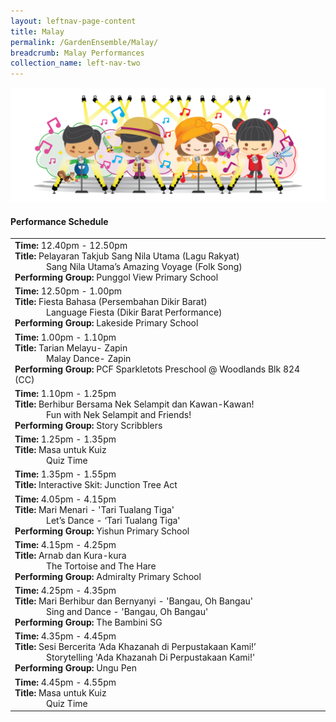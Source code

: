 ```yaml
---
layout: leftnav-page-content
title: Malay
permalink: /GardenEnsemble/Malay/
breadcrumb: Malay Performances
collection_name: left-nav-two
---
```


<img src="/images/17_Singing mascots-02.png" alt="" />

#### Performance Schedule

 
<table class="table-h">
  <tr>
    <td COLSPAN="2">
    <b>Time: </b>12.40pm - 12.50pm
    <br><b>Title: </b>Pelayaran Takjub Sang Nila Utama (Lagu Rakyat)<p style=" padding-left:50px;margin:0px;">Sang Nila Utama’s Amazing Voyage (Folk Song) </p>
    <b>Performing Group: </b>Punggol View Primary School
    </td>
  </tr>
  <tr>
    <td COLSPAN="2">
    <b>Time: </b>12.50pm - 1.00pm
    <br><b>Title: </b>Fiesta Bahasa (Persembahan Dikir Barat)<p style=" padding-left:50px;margin:0px;">Language Fiesta (Dikir Barat Performance)</p>
    <b>Performing Group: </b>Lakeside Primary School
    </td>
  </tr>
  <tr>
    <td COLSPAN="2">
    <b>Time: </b>1.00pm - 1.10pm
    <br><b>Title: </b>Tarian Melayu- Zapin<p style=" padding-left:50px;margin:0px;">Malay Dance- Zapin</p>
    <b>Performing Group: </b>PCF Sparkletots Preschool @ Woodlands Blk 824 (CC)
    </td>
  </tr>
  <tr>
    <td COLSPAN="2">
    <b>Time: </b>1.10pm - 1.25pm
    <br><b>Title: </b>Berhibur Bersama Nek Selampit dan Kawan-Kawan!<p style=" padding-left:50px;margin:0px;">Fun with Nek Selampit and Friends!</p>
    <b>Performing Group: </b>Story Scribblers
    </td>
  </tr>
  <tr>
    <td COLSPAN="2">
    <b>Time: </b>1.25pm - 1.35pm
    <br><b>Title: </b>Masa untuk Kuiz<p style=" padding-left:50px;margin:0px;">Quiz Time</p>
    </td>
  </tr>
  <tr>
    <td COLSPAN="2">
    <b>Time: </b>1.35pm - 1.55pm
    <br><b>Title: </b>Interactive Skit: Junction Tree Act    
    </td>
  </tr>
  <tr>
    <td COLSPAN="2">
    <b>Time: </b>4.05pm - 4.15pm
    <br><b>Title: </b>Mari Menari  -  'Tari Tualang Tiga'<p style=" padding-left:50px;margin:0px;">Let’s  Dance - ‘Tari Tualang Tiga' </p>
    <b>Performing Group: </b>Yishun Primary School
    </td>
  </tr>
  <tr>
    <td COLSPAN="2">
    <b>Time: </b>4.15pm - 4.25pm
    <br><b>Title: </b>Arnab dan Kura-kura<p style=" padding-left:50px;margin:0px;">The Tortoise and The Hare</p>
    <b>Performing Group: </b>Admiralty Primary School
    </td>
  </tr>
  <tr>
    <td COLSPAN="2">
    <b>Time: </b>4.25pm - 4.35pm
    <br><b>Title: </b>Mari  Berhibur  dan  Bernyanyi  -  'Bangau,  Oh Bangau' <p style=" padding-left:50px;margin:0px;">Sing and Dance - 'Bangau,  Oh Bangau'</p>
    <b>Performing Group: </b>The Bambini SG
    </td>
  </tr>
  <tr>
    <td COLSPAN="2">
    <b>Time: </b>4.35pm - 4.45pm
    <br><b>Title: </b>Sesi Bercerita ‘Ada Khazanah di Perpustakaan Kami!’<p style=" padding-left:50px;margin:0px;">Storytelling 'Ada Khazanah Di Perpustakaan Kami!'  </p>
    <b>Performing Group: </b>Ungu Pen
    </td>
  </tr>
  <tr>
    <td COLSPAN="2">
    <b>Time: </b>4.45pm - 4.55pm
    <br><b>Title: </b>Masa untuk Kuiz<p style=" padding-left:50px;margin:0px;">Quiz Time</p>
    </td>
  </tr>
</table>
